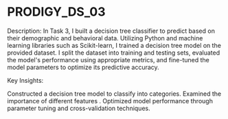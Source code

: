 # PRODIGY_DS_03
Description: In Task 3, I built a decision tree classifier to predict based on their demographic and behavioral data. Utilizing Python and machine learning libraries such as Scikit-learn, I trained a decision tree model on the provided dataset. I split the dataset into training and testing sets, evaluated the model's performance using appropriate metrics, and fine-tuned the model parameters to optimize its predictive accuracy.

Key Insights:

Constructed a decision tree model to classify into categories.
Examined the importance of different features .
Optimized model performance through parameter tuning and cross-validation techniques.
